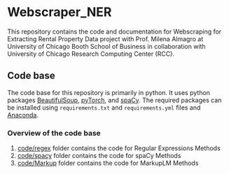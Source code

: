 # Webscraper_NER

This repository contains the code and documentation for Webscraping for Extracting Rental Property Data project with Prof. Milena Almagro at University of Chicago Booth School of Business in collaboration with University of Chicago Research Computing Center (RCC).

## Code base
The code base for this repository is primarily in python. It uses python packages [BeautifulSoup](https://www.crummy.com/software/BeautifulSoup/), [pyTorch](https://pytorch.org/), and [spaCy](https://spacy.io/). The required packages can be installed using ```requirements.txt``` and ```requirements.yml``` files and [Anaconda](https://www.anaconda.com/).  

### Overview of the code base
1. [code/regex](code/regex) folder contains the code for Regular Expressions Methods
2. [code/spacy](code/spacy) folder contains the code for spaCy Methods
3. [code/Markup](code/Markup) folder contains the code for MarkupLM Methods




